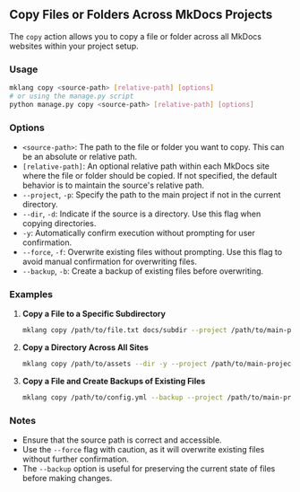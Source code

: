 ## Copy Files or Folders Across MkDocs Projects

The `copy` action allows you to copy a file or folder across all MkDocs websites within your project setup.

### Usage

```bash
mklang copy <source-path> [relative-path] [options]
# or using the manage.py script
python manage.py copy <source-path> [relative-path] [options]
```

### Options

- `<source-path>`: The path to the file or folder you want to copy. This can be an absolute or relative path.
- `[relative-path]`: An optional relative path within each MkDocs site where the file or folder should be copied. If not specified, the default behavior is to maintain the source's relative path.
- `--project`, `-p`: Specify the path to the main project if not in the current directory.
- `--dir`, `-d`: Indicate if the source is a directory. Use this flag when copying directories.
- `-y`: Automatically confirm execution without prompting for user confirmation.
- `--force`, `-f`: Overwrite existing files without prompting. Use this flag to avoid manual confirmation for overwriting files.
- `--backup`, `-b`: Create a backup of existing files before overwriting.

### Examples

1. **Copy a File to a Specific Subdirectory**

   ```bash
   mklang copy /path/to/file.txt docs/subdir --project /path/to/main-project
   ```

2. **Copy a Directory Across All Sites**

   ```bash
   mklang copy /path/to/assets --dir -y --project /path/to/main-project
   ```

3. **Copy a File and Create Backups of Existing Files**

   ```bash
   mklang copy /path/to/config.yml --backup --project /path/to/main-project
   ```

### Notes

- Ensure that the source path is correct and accessible.
- Use the `--force` flag with caution, as it will overwrite existing files without further confirmation.
- The `--backup` option is useful for preserving the current state of files before making changes. 